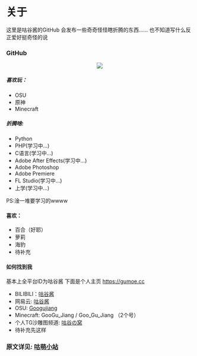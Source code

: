 # 关于
这里是咕谷酱的GitHub
会发布一些奇奇怪怪瞎折腾的东西......
也不知道写什么反正爱好挺奇怪的说

### GitHub
<p align="center"> 
  <img src="https://github-readme-stats.vercel.app/api?username=GooGuJiang&show_icons=true&theme=radical&hide_border=true" />
</p>


##### 喜欢玩：
- OSU 
- 原神
- Minecraft

##### 折腾啥:
- Python
- PHP(学习中...)
- C语言(学习中...)
- Adobe After Effects(学习中...)
- Adobe Photoshop
- Adobe Premiere
- FL Studio(学习中...)
- 上学(学习中...)

PS:淦一堆要学习的wwww

#### 喜欢：
- 百合（好耶）
- 萝莉
- 海豹
- 待补充

#### 如何找到我
基本上全平台ID为咕谷酱
下面是个人主页
https://gumoe.cc

- BILIBILI：[咕谷酱](https://space.bilibili.com/21141864 "咕谷酱")
- 网易云: [咕谷酱](https://music.163.com/#/artist?id=48984207 "咕谷酱")
- OSU: [Googujiang](https://osu.ppy.sh/users/15651670 "Googujiang")
- Minecraft: GooGu_Jiang / Goo_Gu_Jiang （2个号）
- 个人TG沙雕图频道: [咕谷の窝](https://t.me/Goo_nest "咕谷の窝")
- 待补充先这样

### 原文详见: [咕萌小站](https://gmoe.cc/about.html "咕萌小站")


